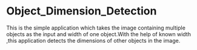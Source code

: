 # Object_Dimension_Detection
This is the simple application which takes the image containing multiple objects as the input and width of one object.With the help of known width ,this application detects the dimensions of other objects in the image.
